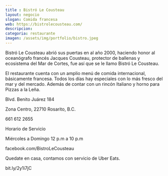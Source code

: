 ```yaml
---
title : Bistró Le Cousteau
layout: negocio
slogan: Comida francesa
web: https://bistrolecousteau.com/
descripcion: 
categoria: restaurante
imagen: /assets/img/portfolio/bistro.jpeg
---
```


Bistró Le Cousteau abrió sus puertas en al año 2000, haciendo honor al oceanógrafo francés Jacques Cousteau, protector de ballenas y ecosistema del Mar de Cortes, fue así que se le llamo Bistró Le Cousteau.

El restaurante cuenta con un amplio menú de comida internacional, básicamente francesa.
Todos los días hay especiales con lo más fresco del mar y del mercado. Además de contar con un rincón Italiano y horno para Pizzas a la Leña.


Blvd. Benito Juárez 184

Zona Centro, 22710 Rosarito, B.C.

661 612 2655

Horario de Servicio

Miércoles a Domingo
12 p.m a 10 p.m


facebook.com/BistroLeCousteau

Quedate en casa, contamos con servicio de Uber Eats.

bit.ly/2y1i7jC
